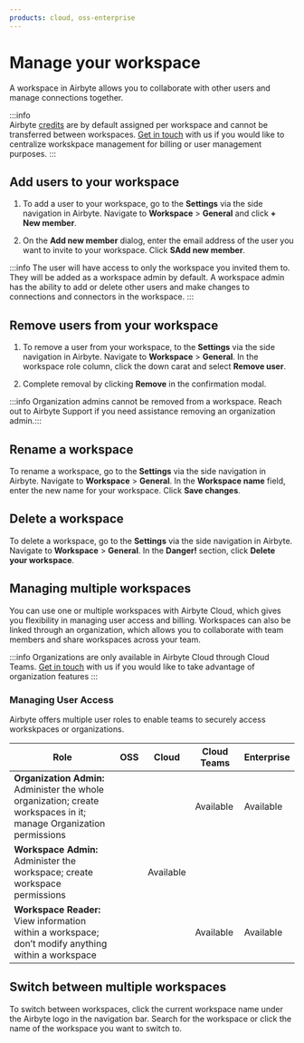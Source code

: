 ```yaml
---
products: cloud, oss-enterprise
---
```


# Manage your workspace

A workspace in Airbyte allows you to collaborate with other users and manage connections together. 

:::info    
Airbyte [credits](https://airbyte.com/pricing) are by default assigned per workspace and cannot be transferred between workspaces. [Get in touch](https://airbyte.com/company/talk-to-sales) with us if you would like to centralize workskpace management for billing or user management purposes.
:::

## Add users to your workspace

1. To add a user to your workspace, go to the **Settings** via the side navigation in Airbyte. Navigate to **Workspace** > **General** and click **+ New member**.

2. On the **Add new member** dialog, enter the email address of the user you want to invite to your workspace. Click **SAdd new member**.

:::info
The user will have access to only the workspace you invited them to. They will be added as a workspace admin by default. A workspace admin has the ability to add or delete other users and make changes to connections and connectors in the workspace. 
:::

## Remove users from your workspace​

1. To remove a user from your workspace, to the **Settings** via the side navigation in Airbyte. Navigate to **Workspace** > **General**. In the workspace role column, click the down carat and select **Remove user**.

2. Complete removal by clicking **Remove** in the confirmation modal.

:::info
Organization admins cannot be removed from a workspace. Reach out to Airbyte Support if you need assistance removing an organization admin.:::

## Rename a workspace

To rename a workspace, go to the **Settings** via the side navigation in Airbyte. Navigate to **Workspace** > **General**. In the **Workspace name** field, enter the new name for your workspace. Click **Save changes**.

## Delete a workspace

To delete a workspace, go to the **Settings** via the side navigation in Airbyte. Navigate to **Workspace** > **General**. In the **Danger!** section, click **Delete your workspace**.

## Managing multiple workspaces
 
You can use one or multiple workspaces with Airbyte Cloud, which gives you flexibility in managing user access and billing. Workspaces can also be linked through an organization, which allows you to collaborate with team members and share workspaces across your team.

:::info
Organizations are only available in Airbyte Cloud through Cloud Teams. [Get in touch](https://airbyte.com/company/talk-to-sales) with us if you would like to take advantage of organization features
:::
 
### Managing User Access

Airbyte offers multiple user roles to enable teams to securely access workskpaces or organizations.

| Role | OSS | Cloud | Cloud Teams | Enterprise | 
|---|------|------|------|------|
|**Organization Admin:** Administer the whole organization; create workspaces in it; manage Organization permissions| | |Available|Available|
|**Workspace Admin:** Administer the workspace; create workspace permissions| |Available| | |
|**Workspace Reader:** View information within a workspace; don’t modify anything within a workspace| | |Available|Available|


## Switch between multiple workspaces

To switch between workspaces, click the current workspace name under the Airbyte logo in the navigation bar. Search for the workspace or click the name of the workspace you want to switch to.
